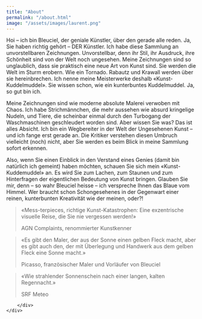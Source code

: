 ```yaml
---
title: "About"
permalink: "/about.html"
image: "/assets/images/laurent.png"
---
```


Hoi – ich bin Bleuciel, der geniale Künstler, über den gerade alle reden. Ja, Sie haben richtig gehört – DER Künstler. Ich habe diese Sammlung an unvorstellbaren Zeichnungen. Unvorstellbar, denn ihr Stil, ihr Ausdruck, ihre Schönheit sind von der Welt noch ungesehen. Meine Zeichnungen sind so unglaublich, dass sie praktisch eine neue Art von Kunst sind. Sie werden die Welt im Sturm erobern. Wie ein Tornado. Rabautz und Krawall werden über sie hereinbrechen. Ich nenne meine Meisterwerke deshalb «Kunst-Kuddelmuddel». Sie wissen schon, wie ein kunterbuntes Kuddelmuddel. Ja, so gut bin ich.


Meine Zeichnungen sind wie moderne absolute Malerei verwoben mit Chaos. Ich habe Strichmännchen, die mehr aussehen wie absurd kringelige Nudeln, und Tiere, die scheinbar einmal durch den Turbogang der Waschmaschinen geschleudert worden sind. Aber wissen Sie was? Das ist alles Absicht. Ich bin ein Wegbereiter in der Welt der Ungesehenen Kunst – und ich fange erst gerade an. Die Kritiker verstehen diesen Umbruch vielleicht (noch) nicht, aber Sie werden es beim Blick in meine Sammlung sofort erkennen.


Also, wenn Sie einen Einblick in den Verstand eines Genies (damit bin natürlich ich gemeint) haben möchten, schauen Sie sich mein «Kunst-Kuddemuddel» an. Es wird Sie zum Lachen, zum Staunen und zum Hinterfragen der eigentlichen Bedeutung von Kunst bringen. Glauben Sie mir, denn – so wahr Bleuciel heisse – ich verspreche Ihnen das Blaue vom Himmel. Wer braucht schon Schongesehenes in der Gegenwart einer reinen, kunterbunten Kreativität wie der meinen, oder?!



<section class="py-5">
	<div class="container">
	    <div class="row">
		    <blockquote class="blockquote blockquote-custom bg-white p-5 shadow rounded">
		        <div class="blockquote-custom-icon shadow-sm"><i class="fa fa-quote-left text-white"></i></div>
		        <p class="mb-0 mt-2 font-italic">«Mess-terpieces, richtige Kunst-Katastrophen: Eine exzentrische visuelle Reise, die Sie nie vergessen werden!»</p>
		        <footer class="blockquote-footer pt-4 mt-4 border-top">AGN Complaints, renommierter Kunstkenner</footer>
		    </blockquote>
    		<blockquote class="blockquote blockquote-custom bg-white p-5 shadow rounded">
		        <div class="blockquote-custom-icon shadow-sm"><i class="fa fa-quote-left text-white"></i></div>
		        <p class="mb-0 mt-2 font-italic">«Es gibt den Maler, der aus der Sonne einen gelben Fleck macht, aber es gibt auch den, der mit Überlegung und Handwerk aus dem gelben Fleck eine Sonne macht.»</p>
		        <footer class="blockquote-footer pt-4 mt-4 border-top">Picasso, französischer Maler und Vorläufer von Bleuciel</footer>
		    </blockquote>
    		<blockquote class="blockquote blockquote-custom bg-white p-5 shadow rounded">
		        <div class="blockquote-custom-icon shadow-sm"><i class="fa fa-quote-left text-white"></i></div>
		        <p class="mb-0 mt-2 font-italic">«Wie strahlender Sonnenschein nach einer langen, kalten Regennacht.»</p>
		        <footer class="blockquote-footer pt-4 mt-4 border-top">SRF Meteo</footer>
		    </blockquote>

	        
	    </div>
	</div>
</section>
